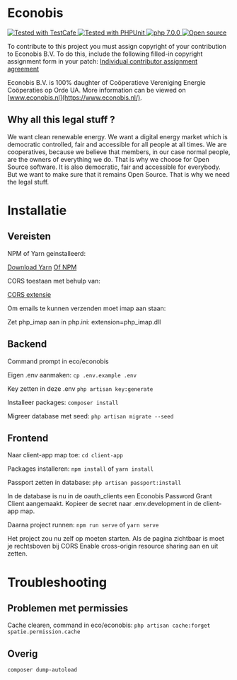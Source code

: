 # Econobis

<a href="https://github.com/DevExpress/testcafe">
    <img alt="Tested with TestCafe" src="https://img.shields.io/badge/tested%20with-TestCafe-2fa4cf.svg">
</a>

<a href="https://phpunit.de/">
    <img alt="Tested with PHPUnit" src="https://img.shields.io/badge/tested%20with-PHPUnit-green.svg">
</a>

<a href="https://php.net/">
    <img alt="php 7.0.0" src="https://img.shields.io/badge/php-%3E%3D%207.0-8892BF.svg">
</a>

<a href="https://github.com/">
    <img alt="Open source" src="https://badges.frapsoft.com/os/v1/open-source.svg?v=102">
</a>


To contribute to this project you must assign copyright of your contribution to Econobis B.V. 
To do this, include the following filled-in copyright assignment form in your patch: [Individual contributor assignment agreement](https://alfresco.econobis.nl/share/proxy/alfresco-noauth/api/internal/shared/node/rQdefja0Tz-F16GjPb_fNw/content/Econobis%20and%20Hoomdossier%20Individual%20Contributor%20Assignment%20Agreement.pdf?c=force&noCache=1597329388415&a=true)

Econobis B.V. is 100% daughter of Coöperatieve Vereniging Energie Coöperaties op Orde UA. More information can be viewed on [www.econobis.nl](https://www.econobis.nl/).

## Why all this legal stuff ? 
We want clean renewable energy. We want a digital energy market which is democratic controlled, fair and accessible for all people at all times. 
We are cooperatives, because we believe that members, in our case normal people, are the owners of everything we do. 
That is why we choose for Open Source software. It is also democratic, fair and accessible for everybody. 
But we want to make sure that it remains Open Source. That is why we need the legal stuff.

# Installatie
## Vereisten
NPM of Yarn geinstalleerd:

[Download Yarn](https://yarnpkg.com/lang/en/docs/install/)  [Of NPM](https://www.npmjs.com/get-npm)

CORS toestaan met behulp van:

[CORS extensie](https://chrome.google.com/webstore/detail/allow-control-allow-origi/nlfbmbojpeacfghkpbjhddihlkkiljbi)

Om emails te kunnen verzenden moet imap aan staan:

Zet php_imap aan in php.ini: extension=php_imap.dll

## Backend
Command prompt in eco/econobis

Eigen .env aanmaken:
`cp .env.example .env`

Key zetten in deze .env
`php artisan key:generate`

Installeer packages:
`composer install`

Migreer database met seed:
`php artisan migrate --seed`

## Frontend
Naar client-app map toe:
`cd client-app`

Packages installeren:
`npm install` of `yarn install`

Passport zetten in database:
`php artisan passport:install`

In de database is nu in de oauth_clients een Econobis Password Grant Client aangemaakt. Kopieer de secret naar .env.development in de client-app map.

Daarna project runnen:
`npm run serve` of `yarn serve`

Het project zou nu zelf op moeten starten. Als de pagina zichtbaar is moet je rechtsboven bij CORS Enable cross-origin resource sharing aan en uit zetten.

# Troubleshooting
## Problemen met permissies
Cache clearen, command in eco/econobis: 
`php artisan cache:forget spatie.permission.cache`
## Overig
`composer dump-autoload`
